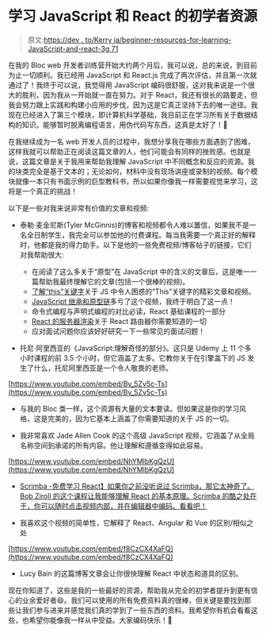 # 学习 JavaScript 和 React 的初学者资源

> 原文:[https://dev . to/Kerry ja/beginner-resources-for-learning-JavaScript-and-react-3g 71](https://dev.to/kerryja/beginner-resources-for-learning-javascript-and-react-3g71)

在我的 Bloc web 开发者训练营开始大约两个月后，我可以说，总的来说，到目前为止一切顺利。我已经用 JavaScript 和 React.js 完成了两次评估，并且第一次就通过了！我终于可以说，我觉得用 JavaScript 编码很舒服，这对我来说是一个很大的胜利，因为我从一开始就一直在努力。对于 React，我还有很长的路要走，但我会努力跟上实践和构建小应用的步伐，因为这是它真正坚持下去的唯一途径。我现在已经进入了第三个模块，即计算机科学基础，我目前正在学习所有关于数据结构的知识。能够暂时脱离编程语言，用伪代码写东西，这真是太好了！🙌

在我继续成为一名 web 开发人员的过程中，我想分享我在哪些方面遇到了困难，这样我就可以帮助正在阅读这篇文章的人，他们可能会有同样的挫败感。也就是说，这篇文章是关于我用来帮助我理解 JavaScript 中不同概念和反应的资源。我的块类完全是基于文本的；无论如何，材料中没有现场讲座或录制的视频。每个模块就像一本只有书面示例的巨型教科书，所以如果你像我一样需要视觉来学习，这将是一个真正的挑战！

以下是一些对我来说非常有价值的文章和视频:

*   泰勒·麦金尼斯(Tyler McGinnis)的博客和视频都令人难以置信，如果我不是一名全日制学生，我完全可以参加他的付费课程。每当我需要一个真正好的解释时，他都是我的得力助手。以下是他的一些免费视频/博客帖子的链接，它们对我帮助很大:

    *   在阅读了这么多关于“原型”在 JavaScript 中的含义的文章后，这是唯一一篇帮助我最终理解它的文章(包括一个很棒的视频)。
    *   [了解“this”关键字](https://tylermcginnis.com/this-keyword-call-apply-bind-javascript/)关于 JS 中令人困惑的“This”关键字的精彩文章和视频。
    *   [JavaScript 继承和原型链](https://tylermcginnis.com/javascript-inheritance-and-the-prototype-chain/)多亏了这个视频，我终于明白了这一点！
    *   命令式编程与声明式编程的对比必读，React 基础课程的一部分
    *   [React 的服务器渲染](https://tylermcginnis.com/react-router-server-rendering/)关于 React 路由器你需要知道的一切
    *   应对面试问题你应该好好研究一下一些常见的面试问题！
*   托尼·阿里西亚的《JavaScript:理解奇怪的部分》。这只是 Udemy 上 11 个多小时课程的前 3.5 个小时，但它涵盖了太多。它教你关于在引擎盖下的 JS 发生了什么，托尼阿里西亚是一个令人敬畏的老师。

[https://www.youtube.com/embed/Bv_5Zv5c-Ts](https://www.youtube.com/embed/Bv_5Zv5c-Ts)

*   与我的 Bloc 类一样，这个资源有大量的文本要读。但如果这是你的学习风格，这是完美的，因为它基本上涵盖了你需要知道的关于 JS 的一切。

*   我非常喜欢 Jade Allen Cook 的这个高级 JavaScript 视频，它涵盖了从全局名称空间到承诺的所有内容。他让理解和遵循变得如此容易。

[https://www.youtube.com/embed/NhYMlbKgQzU](https://www.youtube.com/embed/NhYMlbKgQzU)

*   [Scrimba -免费学习 React】如果你之前没听说过 Scrimba，那它太神奇了。Bob Ziroll 的这个课程让我能够理解 React 的基本原理。Scrimba 的酷之处在于，你可以随时点击视频内部，并在编辑器中编码。看看吧！](https://scrimba.com/playlist/p7P5Hd)

*   我喜欢这个视频的简单性，它解释了 React、Angular 和 Vue 的区别/相似之处

[https://www.youtube.com/embed/f8CzCX4XaFQ](https://www.youtube.com/embed/f8CzCX4XaFQ)

*   Lucy Bain 的这篇博客文章会让你很快理解 React 中状态和道具的区别。

现在你知道了，这些是我的一些最好的资源，帮助我从完全的初学者提升到更有信心的业余爱好者😄。我们可以使用的所有免费资料真的很棒，但关键是要找到那些让我们参与进来并感觉我们真的学到了一些东西的资料。我希望你有机会看看这些，也希望你能像我一样从中受益。大家编码快乐！🦄